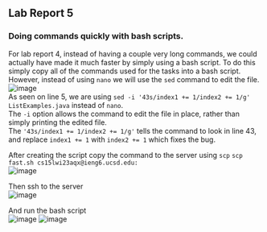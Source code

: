 ## Lab Report 5

### Doing commands quickly with bash scripts.

For lab report 4, instead of having a couple very long commands, we could actually have made it much faster by simply using a bash script. To do this simply copy all of the commands used for the tasks into a bash script. However, instead of using `nano` we will use the `sed` command to edit the file.  
![image](https://user-images.githubusercontent.com/73797155/224580157-88fbffdb-fc82-44da-a061-8441424bb7fb.png)  
As seen on line 5, we are using `sed -i '43s/index1 += 1/index2 += 1/g' ListExamples.java` instead of `nano`.  
The `-i` option allows the command to edit the file in place, rather than simply printing the edited file.  
The `'43s/index1 += 1/index2 += 1/g'` tells the command to look in line 43, and replace `index1 += 1` with `index2 += 1` which fixes the bug.  

After creating the script copy the command to the server using `scp`
`scp fast.sh cs15lwi23aqx@ieng6.ucsd.edu:`  
![image](https://user-images.githubusercontent.com/73797155/224580113-2c1fe5de-12bb-4a93-9ec8-a49e339d9e2c.png)


Then ssh to the server  
![image](https://user-images.githubusercontent.com/73797155/224580126-4bb9d215-bf41-412d-8e2b-46233d77a083.png)  

And run the bash script  
![image](https://user-images.githubusercontent.com/73797155/224580651-5d1bf242-1c61-4934-a954-e767db0bc48a.png)
![image](https://user-images.githubusercontent.com/73797155/224580666-40ff8d51-c5e4-43ca-851d-8247fd8a579d.png)





